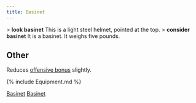 ```yaml
---
title: Basinet
---
```


\> **look basinet**
This is a light steel helmet, pointed at the top.
\> **consider basinet**
It is a basinet.
It weighs five pounds.

## Other

Reduces [offensive bonus](offensive_bonus "wikilink") slightly.

{% include Equipment.md %}

[Basinet](Category:_Metal_equipment "wikilink")
[Basinet](Category:_Head_items "wikilink")